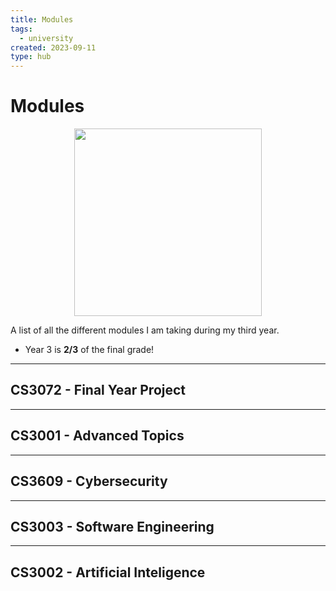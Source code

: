 ```yaml
---
title: Modules
tags:
  - university
created: 2023-09-11
type: hub
---
```

# Modules

<center><img src="https://giffiles.alphacoders.com/215/215911.gif" width="300"></center>

A list of all the different modules I am taking during my third year.

* Year 3 is **2/3** of the final grade!

---
## CS3072 - Final Year Project
---
## CS3001 - Advanced Topics
---
## CS3609 - Cybersecurity
---
## CS3003 - Software Engineering 
---
## CS3002 - Artificial Inteligence